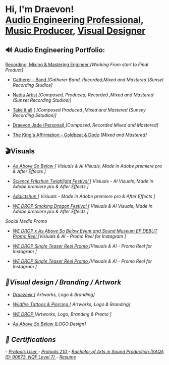 <h1>Hi, I'm Draevon! <br/><a href="https://www.linkedin.com/in/draevon-jade-17142413b/">Audio Engineering Professional</a>, <a href="https://soundcloud.com/we-drop">Music Producer</a>, <a href="https://linktr.ee/kageidk">Visual Designer</a></h1>

<h2> 🔊 Audio Engineering Portfolio:</h2>
<a href="https://github.com/DraevonCreative/SunsetRecordingStudios">Recording, Mixing & Mastering Engineer </a> <em> [Working From start to Final Product]</em></p>

- <a href="https://drive.google.com/file/d/1eylX8JYLl7DSVYeujQKEjrabYbjZgo_o/view?usp=sharing">Gatherer - Band </a><em> [Gatherer Band, Recorded,Mixed and Mastered (Sunset Recording Studios]</em></p>
- <a href="https://drive.google.com/file/d/1rQ1UdmEcJKbOMCAXe9XUNWsC7oSg03GV/view?usp=sharing">Nadia Artist</a> <em>[Composed, Produced, Recorded ,Mixed and Mastered (Sunset Recording Studios)]</em></p>
- <a href="https://drive.google.com/file/d/1228d5w0vcgo29mR0KYZiVG3bM9AfuVnM/view?usp=drive_link">Take it all</a> [<em> [Composed Produced ,Mixed and Mastered (Sunsey Recording Sstudios)]</em></p>
- <a href="https://drive.google.com/file/d/1rQ1UdmEcJKbOMCAXe9XUNWsC7oSg03GV/view?usp=drive_link">Draevon Jade (Personal) </a><em> [Composed, Recorded Mixed and Mastered]</em></p>
- <a href="https://drive.google.com/file/d/1mYGfqv3B8v7b3GsHERadbQe1NrUDbyhT/view?usp=sharing">The King's Affirmation - Goldbeat & Dodo</a><em> [Mixed and Mastered]</em></p>



<h2> 🎬Visuals </h2>

- <em><a href="https://drive.google.com/file/d/1nCWzyWj3lvPqftq1UZrS3ySGOZprs5po/view?usp=sharing">As Above So Below </a><em> [ Visiuals & AI Visuals, Made in Adobe premiere pro & After Effects ]</em></p>
- <a href="https://drive.google.com/file/d/1DKlLoXy9pyDYjet8pjsgb5_fNf9DRhkE/view?usp=sharing">Science Frikshun Twighlight Festival </a><em> [ Visiuals - AI Visuals, Made in Adobe premiere pro & After Effects ]</em></p>
- <a href="https://drive.google.com/file/d/1KKlbG0Y-t_m0J4BgGUN9uYjamN18tOcW/view?usp=sharing">Addictshun </a><em> [ Visiuals - Made in Adobe premiere pro & After Effects ]</em></p>
- <a href="https://drive.google.com/file/d/12HyrNqmEFvoK8CK_3c4_we2S9ZoWiVpo/view?usp=sharing">WE DROP Smoking Dragon Festival  </a><em> [ Visiuals & AI Visuals, Made in Adobe premiere pro & After Effects ]</em></p>

Social Media Promo
- <a href="https://drive.google.com/file/d/1rYgVQYOauFEAu7iXcuhjw-3q_Yg1Cl5w/view?usp=sharing">WE DROP x As Above So Below Event and Sound Museum EP DEBUT Promo Reel </a><em>[Visiuals & AI - Promo Reel for Instagram ]</em></p>
- <a href="https://drive.google.com/file/d/1Y2vRX3qtXhL2ylyoGFYGd1kWNNuZXTXN/view?usp=sharing">WE DROP Single Teaser Reel Promo </a><em>[Visiuals & AI - Promo Reel for Instagram ]</em></p>
- <a href="https://drive.google.com/file/d/1T9yFSd1uynLcREIM-sXaLZrVxLE13N3u/view?usp=sharing">WE DROP Single Teaser Reel Promo </a><em>[Visiuals & AI - Promo Reel for Instagram ]</em></p>

<h2> 🎨Visual design / Branding / Artwork  </h2>

- <a href="https://drive.google.com/drive/folders/15lrHgjoiXvDYjqnZDt5L3zLo5_Am47GE?usp=sharing"> Draezeek </a><em>[ Artworks, Logo & Branding]</em></p>
- <a href="https://drive.google.com/drive/folders/1TyHjz_8LtMjDu7nHZt671UbEKA_2qSUV?usp=sharing"> Wildfire Tattoos & Piercing </a><em>[ Artworks, Logo & Branding]</em></p>
- <a href="https://drive.google.com/drive/folders/113C5RRV3rrEL8zMiqsSDVff3gXUVMDkA?usp=sharing"> WE DROP </a><em>[Artworks, Logo, Branding & Promo ]</em></p>
- <a href="https://drive.google.com/drive/folders/113C5RRV3rrEL8zMiqsSDVff3gXUVMDkA?usp=sharing"> As Above So Below </a><em>[LOGO Design]</em></p>




 <h2>📄 Certifications</h2>
 - <a href="http://training.digidesign.com/listings/listing_admin/user_cert4.cfm?id=4628667&courseid=222">Protools User </a>
 - <a href="http://training.digidesign.com/listings/listing_admin/user_cert4.cfm?id=4628667&courseid=230">Protools 210 </a>
  - <a href="https://allqs.saqa.org.za/showQualification.php?id=111823"> Bachelor of Arts in Sound Production (SAQA ID: 90673, NQF Level 7) </a>
 - <a href="https://drive.google.com/file/d/1mp7s8fdg4OipammsqgNAXnLVKogbI2bV/view?usp=sharing">Resume </a>
<!--
**joshmadakor1/joshmadakor1** is a ✨ _special_ ✨ repository because its `README.md` (this file) appears on your GitHub profile.

Here are some ideas to get you started:

- 🔭 I’m currently working on ...
- 🌱 I’m currently learning ...
- 👯 I’m looking to collaborate on ...
- 🤔 I’m looking for help with ...
- 💬 Ask me about ...
- 📫 How to reach me: ...
- 😄 Pronouns: ...
- ⚡ Fun fact: ...
-->
